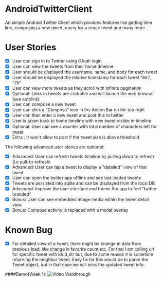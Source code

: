 AndroidTwitterClient
====================

An simple Android Twitter Client which provides features like getting time line, composing
a new tweet, query for a single tweet and many more.

User Stories
====================

* [x] User can sign in to Twitter using OAuth login
* [x] User can view the tweets from their home timeline
* [x] User should be displayed the username, name, and body for each tweet
* [x] User should be displayed the relative timestamp for each tweet "8m", "7h"
* [x] User can view more tweets as they scroll with infinite pagination
* [x] Optional: Links in tweets are clickable and will launch the web browser (see autolink)
* [x] User can compose a new tweet
* [x] User can click a “Compose” icon in the Action Bar on the top right
* [x] User can then enter a new tweet and post this to twitter
* [x] User is taken back to home timeline with new tweet visible in timeline
* [x] Optional: User can see a counter with total number of characters left for tweet
* [x] Extra : It won't allow to post if the tweet size is above threshold.

The following advanced user stories are optional:

* [x] Advanced: User can refresh tweets timeline by pulling down to refresh (i.e pull-to-refresh)
* [x] Advanced: User can tap a tweet to display a "detailed" view of that tweet
* [x] User can open the twitter app offline and see last loaded tweets
* [x] Tweets are persisted into sqlite and can be displayed from the local DB
* [x] Advanced: Improve the user interface and theme the app to feel "twitter branded"
* [x] Bonus: User can see embedded image media within the tweet detail view
* [x] Bonus: Compose activity is replaced with a modal overlay

Known Bug
====================
* [x] For detailed view of a tweet, there might be change in data from previous load, like
change in favorite count etc. For that I am calling url for specific tweet with id/id_str
but, due to some reason it is  sometime returning the neighbor tweet.
Easy fix for this would be to parce the Tweet object, but in that case we will miss the
updated tweet info.

####Demo(Week 1):
![Video Walkthrough](demo.gif)
